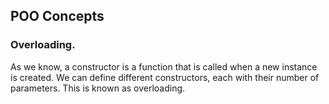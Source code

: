 ## POO Concepts

### Overloading. 

As we know, a constructor is a function that is called when a new instance is created. We can define different constructors, each with their number of parameters. This is known as overloading.